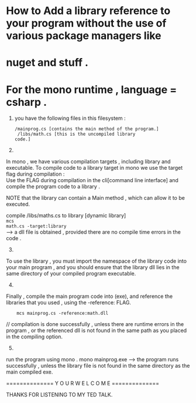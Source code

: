 # How to Add a library reference to your program without the use of various package managers like
# nuget and stuff . 
# For the mono runtime , language = csharp . 

1. you have the following files in this filesystem : 
	<br>
	<code> /mainprog.cs		[contains the main method of the program.]</code>
	<br>
	<code> /libs/math.cs		[this is the uncompiled library code.]</code>

2.
 In mono , we have various compilation targets , including library and executable.
 To compile code to a library target in mono we use the target flag during compilation :
 <br>
 Use the <TYPE> FLAG during compilation in the cli[command line interface] and compile the program code to a library . 
<br>

 NOTE that the library can contain a Main method , which can allow it to be executed. 

 compile /libs/maths.cs to library [dynamic library]<br>
		<code>mcs math.cs -target:library</code>
	<br>
 --> a dll file is obtained , provided there are no compile time errors in the code . 
	<br>

3. 
 To use the library , you must import the namespace of the library code into your main program , 
 and you should ensure that the library dll lies in the same directory of your compiled program 
 executable. 

4. 
 Finally , compile the main program code into (exe), and reference the libraries that you used ,
 using the -reference:<dllname> FLAG. 

		mcs mainprog.cs -reference:math.dll
 // compilation is done successfully , unless there are runtime errors in the program , or the
	referenced dll is not found in the same path as you placed in the compiling option. 

5. 
 run the program using mono . 
	mono mainprog.exe
 --> the program runs successfully , unless the library file is not found in the same directory as the
	main compiled exe. 


============== Y O U R	W E L C O M E ==============

THANKS FOR LISTENING TO MY TED TALK.
